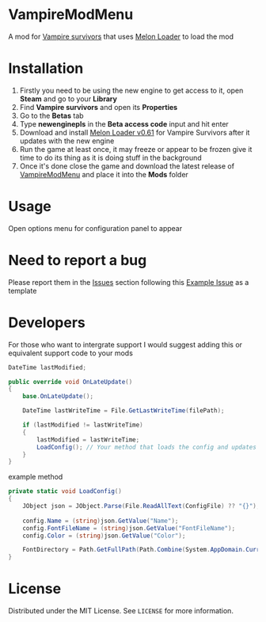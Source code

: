 # VampireModMenu
 
A mod for [Vampire survivors](https://store.steampowered.com/app/1794680/Vampire_Survivors/) that uses [Melon Loader](https://github.com/LavaGang/MelonLoader) to load the mod

# Installation
1) Firstly you need to be using the new engine to get access to it, open **Steam** and go to your **Library** 
2) Find **Vampire survivors** and open its **Properties**
3) Go to the **Betas** tab
4) Type **newenginepls** in the **Beta access code** input and hit enter
5) Download and install [Melon Loader v0.61](https://github.com/LavaGang/MelonLoader/releases/tag/v0.6.1) for Vampire Survivors after it updates with the new engine
6) Run the game at least once, it may freeze or appear to be frozen give it time to do its thing as it is doing stuff in the background 
7) Once it's done close the game and download the latest release of [VampireModMenu](https://github.com/LeCloutPanda/VampireModMenu/releases/latest/download/VampireModMenu.dll) and place it into the **Mods** folder

# Usage
Open options menu for configuration panel to appear

# Need to report a bug
Please report them in the [Issues](https://github.com/LeCloutPanda/VampireModMenu/issues) section following this [Example Issue](https://github.com/LeCloutPanda/VampireModMenu/issues/1) as a template

# Developers
For those who want to intergrate support I would suggest adding this or equivalent support code to your mods

```cs
DateTime lastModified;

public override void OnLateUpdate()
{
    base.OnLateUpdate();

    DateTime lastWriteTime = File.GetLastWriteTime(filePath);

    if (lastModified != lastWriteTime)
    {
        lastModified = lastWriteTime;
        LoadConfig(); // Your method that loads the config and updates values
    }
}
```
example method 
```cs
private static void LoadConfig()
{
    JObject json = JObject.Parse(File.ReadAllText(ConfigFile) ?? "{}");
    
    config.Name = (string)json.GetValue("Name");
    config.FontFileName = (string)json.GetValue("FontFileName");
    config.Color = (string)json.GetValue("Color");

    FontDirectory = Path.GetFullPath(Path.Combine(System.AppDomain.CurrentDomain.BaseDirectory, "UserData", config.FontFileName));
}
```

# License 
Distributed under the MIT License. See `LICENSE` for more information.
